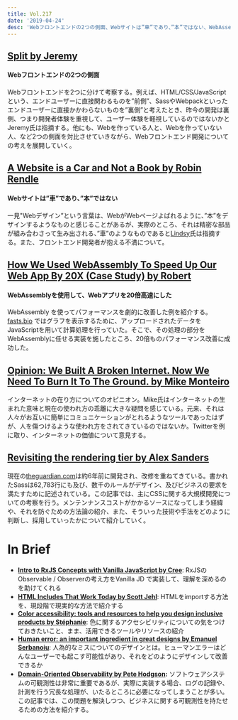```yaml
---
title: Vol.217
date: '2019-04-24'
desc: 'Webフロントエンドの2つの側面、Webサイトは”車”であり、”本”ではない、WebAssemblyを使用して、Webアプリを20倍高速にした、ほか計10リンク'
---
```


## [Split by Jeremy](https://adactio.com/journal/15050)

#### Webフロントエンドの2つの側面

Webフロントエンドを2つに分けて考察する。例えば、HTML/CSS/JavaScriptという、エンドユーザーに直接関わるものを”前側”、SassやWebpackといったエンドユーザーに直接かかわらないものを”裏側”と考えたとき、昨今の開発は裏側、つまり開発者体験を重視して、ユーザー体験を軽視しているのではないかとJeremy氏は指摘する。他にも、Webを作っている人と、Webを作っていない人、など2つの側面を対比させていきながら、Webフロントエンド開発についての考えを展開していく。

## [A Website is a Car and Not a Book by Robin Rendle](https://css-tricks.com/a-website-is-a-car-and-not-a-book/)

#### Webサイトは”車”であり、”本”ではない

一見"Webデザイン”という言葉は、WebがWebページよばれるように、”本”をデザインするようなものと感じることがあるが、実際のところ、それは精密な部品が組み合わさって生み出される、”車”のようなものであると[Lindsy](https://twitter.com/lindsaygrizzard)氏は指摘する。また、フロントエンド開発者が抱える不満について。

## [How We Used WebAssembly To Speed Up Our Web App By 20X (Case Study) by Robert](https://www.smashingmagazine.com/2019/04/webassembly-speed-web-app/)

#### WebAssemblyを使用して、Webアプリを20倍高速にした

WebAssembly を使ってパフォーマンスを劇的に改善した例を紹介する。[fasts.bio](http://fast.bio/) ではグラフを表示するために、アップロードされたデータをJavaScriptを用いて計算処理を行っていた。そこで、その処理の部分をWebAssemblyに任せる実装を施したところ、20倍ものパフォーマンス改善に成功した。

## [Opinion: We Built A Broken Internet. Now We Need To Burn It To The Ground. by Mike Monteiro](https://www.buzzfeednews.com/article/mikemonteiro/we-built-a-broken-internet-now-we-need-to-burn-it)

インターネットの在り方についてのオピニオン。Mike氏はインターネットの生まれた意味と現在の使われ方の乖離に大きな疑問を感じている。元来、それは人々がお互いに簡単にコミュニケーションがとれるようなツールであったはずが、人を傷つけるような使われ方をされてきているのではないか。Twitterを例に取り、インターネットの価値について意見する。

## [Revisiting the rendering tier by Alex Sanders](https://www.theguardian.com/info/2019/apr/04/revisiting-the-rendering-tier)

現在の[theguardian.com](http://theguardian.com)は約6年前に開発され、改修を重ねてきている。書かれたSassは62,783行にも及び、数千のルールがデザイン、及びビジネスの要求を満たすために記述されている。この記事では、主にCSSに関する大規模開発についての考察を行う。メンテンナンスコストがかかるソースになってしまう経緯や、それを防ぐための方法論の紹介、また、そういった技術や手法をどのように判断し、採用していったかについて紹介していく。

# In Brief
- [**Intro to RxJS Concepts with Vanilla JavaScript by Cree**](https://dev.to/creeland/intro-to-rxjs-concepts-with-vanilla-javascript-4aji): RxJSのObservable / Observerの考え方をVanilla JD で実装して、理解を深めるのを助けてくれる
- [**HTML Includes That Work Today by Scott Jehl**](https://www.filamentgroup.com/lab/html-includes/): HTMLをimportする方法を、現段階で現実的な方法で紹介する
- [**Color accessibility: tools and resources to help you design inclusive products by Stéphanie**](https://stephaniewalter.design/blog/color-accessibility-tools-resources-to-design-inclusive-products/): 色に関するアクセシビリティについての気をつけておきたいこと、まま、活用できるツールやリソースの紹介
- [**Human error: an important ingredient in great designs by Emanuel Serbanoiu**](https://uxdesign.cc/human-error-an-important-ingredient-in-great-designs-5cd1c278ba7f?ref=uxdesignweekly): 人為的なミスについてのデザインとは。ヒューマンエラーはどんなユーザーでも起こす可能性があり、それをどのようにデザインして改善できるか
- [**Domain-Oriented Observability by Pete Hodgson**](https://martinfowler.com/articles/domain-oriented-observability.html)**:** ソフトウェアシステムの可観測性は非常に重要であるが、実際に実装する場合、ログの記録や、計測を行う冗長な処理が、いたるところに必要になってしまうことが多い。この記事では、この問題を解決しつつ、ビジネスに関する可観測性を持たせるための方法を紹介する。

